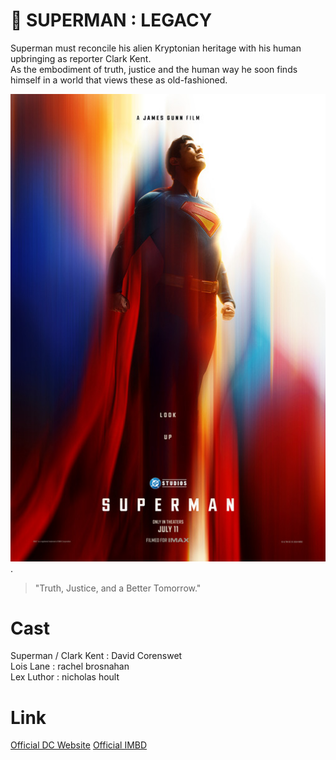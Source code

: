# 🦸 SUPERMAN : LEGACY 
Superman must reconcile his alien Kryptonian heritage with his human upbringing as reporter Clark Kent. <br>
As the embodiment of truth, justice and the human way he soon finds himself in a world that views these as old-fashioned.

 ![Image Alt](https://github.com/VincentZal/Kapsel-Andat_01/blob/e8ee0261ff38b684ace41afe7d5be528c4c23de2/superman.jpg). 

> "Truth, Justice, and a Better Tomorrow."  

# Cast
Superman / Clark Kent : David Corenswet <br>
Lois Lane : rachel brosnahan <br>
Lex Luthor : nicholas hoult

# Link
[Official DC Website](https://www.dc.com)
[Official IMBD]([https://www.dc.com](https://www.imdb.com/title/tt5950044))
